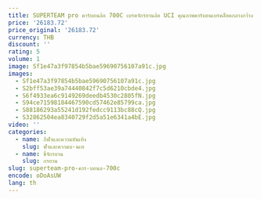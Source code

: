 ```yaml
---
title: SUPERTEAM pro คาร์บอนล้อ 700C เบรคจักรยานล้อ UCI คุณภาพคาร์บอนเบรคล็อคกลางกว้าง 28 มม.ล้อจักรยาน
price: '26183.72'
price_original: '26183.72'
currency: THB
discount: ''
rating: 5
volume: 1
image: Sf1e47a3f97854b5bae59690756107a91c.jpg
images:
  - Sf1e47a3f97854b5bae59690756107a91c.jpg
  - S2bff53ae39a74440842f7c5d6210cbde4.jpg
  - S6f4933ea6c9149269deedb4530c2805fN.jpg
  - S94ce71598184467590cd57462e85799ca.jpg
  - S88186293a55241d192fedcc9113bc88cQ.jpg
  - S32862504ea8340729f2d5a51e6341a4bE.jpg
video: ''
categories:
  - name: กีฬาและความบันเทิง
    slug: ฬาและความบ-นเท
  - name: ขี่จักรยาน
    slug: กรยาน
slug: superteam-pro-คาร-บอนล-700c
encode: oDoAsUW
lang: th
---
```

  